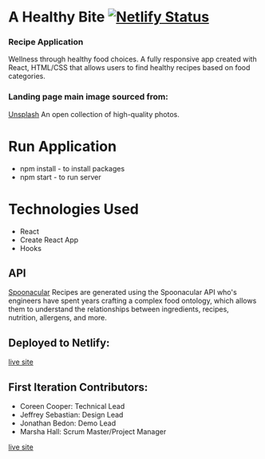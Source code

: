 # A Healthy Bite [![Netlify Status](https://api.netlify.com/api/v1/badges/0a996ebb-3e4c-47c3-a2d9-a606f56fdb0d/deploy-status)](https://app.netlify.com/sites/ahealthybite/deploys)
### Recipe Application
 Wellness through healthy food choices.
 A fully responsive app created with React, HTML/CSS that allows users to find healthy recipes based on food categories.

### Landing page main image sourced from:
[Unsplash](https://unsplash.com/photos/qo0qBl6T7R8?utm_source=unsplash&utm_medium=referral&utm_content=creditShareLink)
An open collection of high-quality photos.

# Run Application
- npm install - to install packages
- npm start - to run server

# Technologies Used
- React
- Create React App
- Hooks
 
## API
[Spoonacular](https://spoonacular.com/food-api)
Recipes are generated using the Spoonacular API who's engineers have spent years crafting a complex food ontology, which allows them to understand the relationships between ingredients, recipes, nutrition, allergens, and more.

## Deployed to Netlify:
[live site](https://ahealthybite.netlify.app/)

## First Iteration Contributors:
- Coreen Cooper: Technical Lead
- Jeffrey Sebastian: Design Lead
- Jonathan Bedon: Demo Lead
- Marsha Hall: Scrum Master/Project Manager

[live site](https://a-healthy-bite.netlify.app/)
